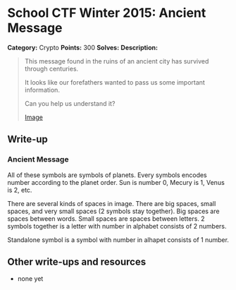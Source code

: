 # School CTF Winter 2015: Ancient Message

**Category:** Crypto
**Points:** 300
**Solves:** 
**Description:**

> This message found in the ruins of an ancient city has survived through centuries.
> 
> 
> It looks like our forefathers wanted to pass us some important information.
> 
> 
> Can you help us understand it?
> 
> 
> [Image](./image_79ab8fa05ee578255422bed38ff7e314f88d110c.png)


## Write-up

<div><h3>Ancient Message</h3><p>All of these symbols are symbols of planets. Every symbols encodes number according to the planet order. Sun is number 0, Mecury is 1, Venus is 2, etc. </p>
<p>There are several kinds of spaces in image. There are big spaces, small spaces, and very small spaces (2 symbols stay together). Big spaces are spaces between words. Small spaces are spaces between letters. 2 symbols together is a letter with number in alphabet consists of 2 numbers.</p>
<p>Standalone symbol is a symbol with number in alhapet consists of 1 number.</p></div>

## Other write-ups and resources

* none yet
